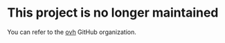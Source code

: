 # This project is no longer maintained

You can refer to the [ovh](https://github.com/ovh) GitHub organization.
